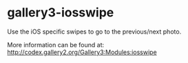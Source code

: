 gallery3-iosswipe
=================

Use the iOS specific swipes to go to the previous/next photo.


More information can be found at:
http://codex.gallery2.org/Gallery3:Modules:iosswipe